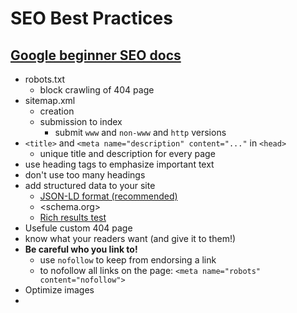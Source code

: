 # SEO Best Practices

## [Google beginner SEO docs](https://developers.google.com/search/docs/beginner/seo-starter-guide)

- robots.txt
  - block crawling of 404 page
- sitemap.xml
  - creation
  - submission to index
    - submit `www` and `non-www` and `http` versions
- `<title>` and `<meta name="description" content="..."` in `<head>`
  - unique title and description for every page
- use heading tags to emphasize important text
- don't use too many headings
- add structured data to your site
  - [JSON-LD format (recommended)](https://json-ld.org/)
  - <schema.org>
  - [Rich results test](https://search.google.com/test/rich-results)
- Usefule custom 404 page
- know what your readers want (and give it to them!)
- **Be careful who you link to!**
  - use `nofollow` to keep from endorsing a link
  - to nofollow all links on the page: `<meta name="robots" content="nofollow">`
- Optimize images
- 